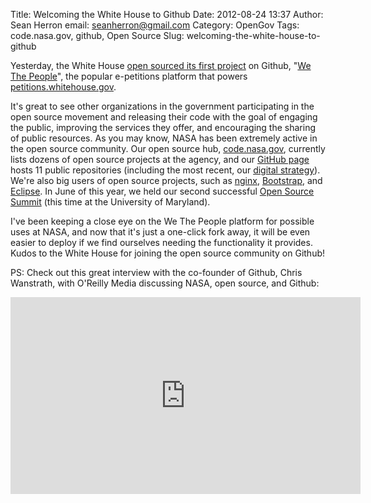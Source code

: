 Title: Welcoming the White House to Github
Date: 2012-08-24 13:37
Author: Sean Herron
email: seanherron@gmail.com
Category: OpenGov
Tags: code.nasa.gov, github, Open Source
Slug: welcoming-the-white-house-to-github

Yesterday, the White House [open sourced its first project][] on Github,
"[We The People][]", the popular e-petitions platform that powers
[petitions.whitehouse.gov][].

It's great to see other organizations in the government participating in
the open source movement and releasing their code with the goal of
engaging the public, improving the services they offer, and encouraging
the sharing of public resources. As you may know, NASA has been
extremely active in the open source community. Our open source hub,
[code.nasa.gov][], currently lists dozens of open source projects at the
agency, and our [GitHub page][] hosts 11 public repositories (including
the most recent, our [digital strategy][]). We're also big users of open
source projects, such as [nginx][], [Bootstrap][], and [Eclipse][]. In
June of this year, we held our second successful [Open Source Summit][]
(this time at the University of Maryland).

I've been keeping a close eye on the We The People platform for possible
uses at NASA, and now that it's just a one-click fork away, it will be
even easier to deploy if we find ourselves needing the functionality it
provides. Kudos to the White House for joining the open source community
on Github!

PS: Check out this great interview with the co-founder of Github, Chris
Wanstrath, with O'Reilly Media discussing NASA, open source, and
Github:  

<iframe width="560" height="315" src="http://www.youtube.com/embed/dUFzMe8GM3M" frameborder="0" allowfullscreen></iframe>

  [open sourced its first project]: http://oreillyradar.tumblr.com/post/30073717898/we-the-coders-white-house-commits-open-source-code
  [We The People]: https://github.com/WhiteHouse/petition
  [petitions.whitehouse.gov]: http://petitions.whitehouse.gov
  [code.nasa.gov]: http://code.nasa.gov
  [GitHub page]: https://github.com/nasa
  [digital strategy]: https://github.com/nasa/digital-strategy
  [nginx]: http://nginx.org/
  [Bootstrap]: http://twitter.github.com/bootstrap/
  [Eclipse]: http://www.eclipse.org/
  [Open Source Summit]: http://open.nasa.gov/summit/
